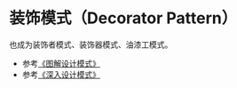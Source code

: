 # 装饰模式（Decorator Pattern）

也成为装饰者模式、装饰器模式、油漆工模式。

* 参考[《图解设计模式》](https://design-patterns.readthedocs.io/zh_CN/latest/structural_patterns/decorator.html)
* 参考[《深入设计模式》](https://refactoringguru.cn/design-patterns/decorator)

